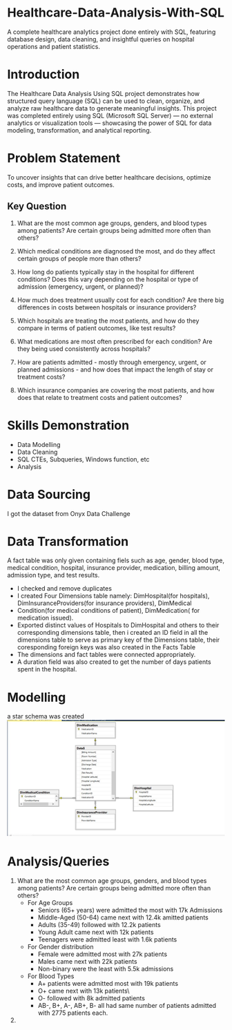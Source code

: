 # Healthcare-Data-Analysis-With-SQL
A complete healthcare analytics project done entirely with SQL, featuring database design, data cleaning, and insightful queries on hospital operations and patient statistics.
# Introduction
The Healthcare Data Analysis Using SQL project demonstrates how structured query language (SQL) can be used to clean, organize, and analyze raw healthcare data to generate meaningful insights.
This project was completed entirely using SQL (Microsoft SQL Server) — no external analytics or visualization tools — showcasing the power of SQL for data modeling, transformation, and analytical reporting.
# Problem Statement
To uncover insights that can drive better healthcare decisions, optimize costs, and improve patient outcomes.
## Key Question
1.	What are the most common age groups, genders, and blood types among patients? Are certain groups being admitted more often than others?

2.	Which medical conditions are diagnosed the most, and do they affect certain groups of people more than others?

3.	How long do patients typically stay in the hospital for different conditions? Does this vary depending on the hospital or type of admission (emergency, urgent, or planned)?

4.	How much does treatment usually cost for each condition? Are there big differences in costs between hospitals or insurance providers?

5.	Which hospitals are treating the most patients, and how do they compare in terms of patient outcomes, like test results?

6.	What medications are most often prescribed for each condition? Are they being used consistently across hospitals?

7.	How are patients admitted - mostly through emergency, urgent, or planned admissions - and how does that impact the length of stay or treatment costs?

8.	Which insurance companies are covering the most patients, and how does that relate to treatment costs and patient outcomes?
# Skills Demonstration
- Data Modelling
- Data Cleaning
- SQL CTEs, Subqueries, Windows function, etc
- Analysis
# Data Sourcing
 I got the dataset from Onyx Data Challenge
# Data Transformation
A fact table was only given containing fiels such as age, gender, blood type, medical condition, hospital, insurance provider, medication, billing amount, admission type, and test results.
- I checked and remove duplicates
- I created Four Dimensions table namely: DimHospital(for hospitals), DimInsuranceProviders(for insurance providers), DimMedical
- Condition(for medical conditions of patient), DimMedication( for medication issued).
- Exported distinct values of Hospitals to DimHospital and others to their corresponding dimensions table, then i created an ID field in all the dimensions table to serve as primary key of the Dimensions table, their coresponding foreign keys was also created in the Facts Table
- The dimensions and fact tables were connected appropriately.
- A duration field was also created to get the number of days patients spent in the hospital.
# Modelling
a star schema was created
![](ER_Diagram.JPG)
# Analysis/Queries
1. What are the most common age groups, genders, and blood types among patients? Are certain groups being admitted more often than others?
     - For Age Groups
        - Seniors (65+ years) were admitted the most with 17k Admissions
        - Middle-Aged (50-64) came next with 12.4k amitted patients
        - Adults (35-49) followed with 12.2k patients
        - Young Adult came next with 12k patients
        - Teenagers were admitted least with 1.6k patients
     - For Gender distribution
        - Female were admitted most with 27k patients
        - Males came next with 22k patients
        - Non-binary were the least with 5.5k admissions
      - For Blood Types
        - A+ patients were admitted most with 19k patients
        - O+ came next with 13k patients\
        - O- followed with 8k admitted patients
        - AB-, B+, A-, AB+, B- all had same number of patients admitted with 2775 patients each.
3. 
          
       
      
